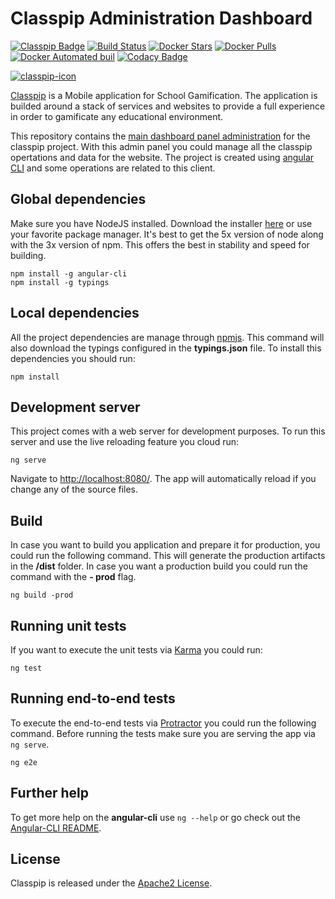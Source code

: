 # Classpip Administration Dashboard

[![Classpip Badge](https://img.shields.io/badge/classpip-dashboard-brightgreen.svg)]()
[![Build Status](https://travis-ci.org/classpip/classpip-dashboard.svg?branch=master)](https://travis-ci.org/classpip/classpip-dashboard)
[![Docker Stars](https://img.shields.io/docker/stars/classpip/classpip-dashboard.svg?maxAge=2592000)](https://hub.docker.com/r/classpip/classpip-dashboard/)
[![Docker Pulls](https://img.shields.io/docker/pulls/classpip/classpip-dashboard.svg?maxAge=2592000)](https://hub.docker.com/r/classpip/classpip-dashboard/)
[![Docker Automated buil](https://img.shields.io/docker/automated/classpip/classpip-dashboard.svg?maxAge=2592000)](https://hub.docker.com/r/classpip/classpip-dashboard/)
[![Codacy Badge](https://api.codacy.com/project/badge/Grade/c0bc305863284f0a8478cbd963615f44)](https://www.codacy.com/app/classpip/classpip-dashboard?utm_source=github.com&amp;utm_medium=referral&amp;utm_content=classpip/classpip-dashboard&amp;utm_campaign=Badge_Grade)

[![classpip-icon](https://github.com/classpip/classpip/raw/master/resources/icontext-land.png)](http://www.classpip.com/)

[Classpip](https://www.classpip.com) is a Mobile application for School Gamification. The application is builded around a stack of services and websites to provide a full experience in order to gamificate any educational environment.

This repository contains the [main dashboard panel administration](http://admin.classpip.com) for the classpip project. With this admin panel you could manage all the classpip opertations and data for the website. The project is created using [angular CLI](https://github.com/angular/angular-cli) and some operations are related to this client.

## Global dependencies

Make sure you have NodeJS installed. Download the installer [here](https://nodejs.org/dist/latest-v5.x/) or use your favorite package manager. It's best to get the 5x version of node along with the 3x version of npm. This offers the best in stability and speed for building.

```
npm install -g angular-cli
npm install -g typings
```

## Local dependencies

All the project dependencies are manage through [npmjs](https://www.npmjs.com/). This command will also download the typings configured in the __typings.json__ file. To install this dependencies you should run:

```
npm install
```

## Development server

This project comes with a web server for development purposes. To run this server and use the live reloading feature you cloud run:

```
ng serve
```

Navigate to [http://localhost:8080/](http://localhost:8080/). The app will automatically reload if you change any of the source files.

## Build

In case you want to build you application and prepare it for production, you could run the following command. This will generate the production artifacts in the **/dist** folder. In case you want a production build you could run the command with the **- prod** flag.

```
ng build -prod
```

## Running unit tests

If you want to execute the unit tests via [Karma](https://karma-runner.github.io) you could run:

```
ng test
```

## Running end-to-end tests

To execute the end-to-end tests via [Protractor](http://www.protractortest.org/) you could run the following command. Before running the tests make sure you are serving the app via `ng serve`.

```
ng e2e
```

## Further help

To get more help on the **angular-cli** use `ng --help` or go check out the [Angular-CLI README](https://github.com/angular/angular-cli/blob/master/README.md).

## License

Classpip is released under the [Apache2 License](https://github.com/classpip/classpip-mobile/blob/master/LICENSE).
